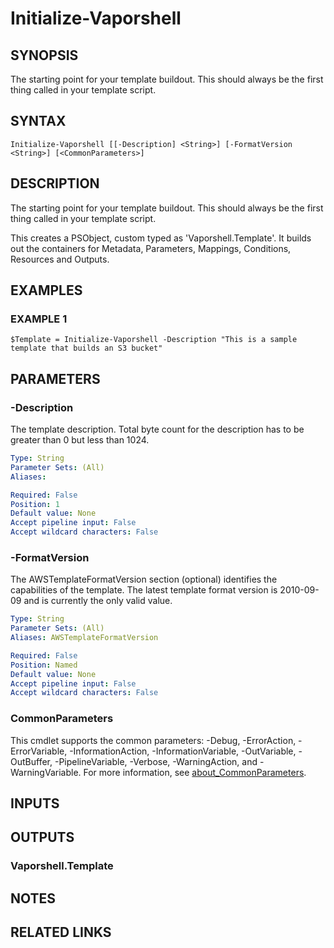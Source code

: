 # Initialize-Vaporshell

## SYNOPSIS
The starting point for your template buildout.
This should always be the first thing called in your template script.

## SYNTAX

```
Initialize-Vaporshell [[-Description] <String>] [-FormatVersion <String>] [<CommonParameters>]
```

## DESCRIPTION
The starting point for your template buildout.
This should always be the first thing called in your template script.

This creates a PSObject, custom typed as 'Vaporshell.Template'.
It builds out the containers for Metadata, Parameters, Mappings, Conditions, Resources and Outputs.

## EXAMPLES

### EXAMPLE 1
```
$Template = Initialize-Vaporshell -Description "This is a sample template that builds an S3 bucket"
```

## PARAMETERS

### -Description
The template description.
Total byte count for the description has to be greater than 0 but less than 1024.

```yaml
Type: String
Parameter Sets: (All)
Aliases:

Required: False
Position: 1
Default value: None
Accept pipeline input: False
Accept wildcard characters: False
```

### -FormatVersion
The AWSTemplateFormatVersion section (optional) identifies the capabilities of the template.
The latest template format version is 2010-09-09 and is currently the only valid value.

```yaml
Type: String
Parameter Sets: (All)
Aliases: AWSTemplateFormatVersion

Required: False
Position: Named
Default value: None
Accept pipeline input: False
Accept wildcard characters: False
```

### CommonParameters
This cmdlet supports the common parameters: -Debug, -ErrorAction, -ErrorVariable, -InformationAction, -InformationVariable, -OutVariable, -OutBuffer, -PipelineVariable, -Verbose, -WarningAction, and -WarningVariable. For more information, see [about_CommonParameters](http://go.microsoft.com/fwlink/?LinkID=113216).

## INPUTS

## OUTPUTS

### Vaporshell.Template
## NOTES

## RELATED LINKS
